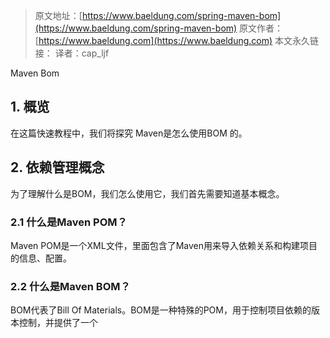 > 原文地址：[https://www.baeldung.com/spring-maven-bom](https://www.baeldung.com/spring-maven-bom)
原文作者：[https://www.baeldung.com](https://www.baeldung.com)
本文永久链接：
译者：cap_ljf

Maven Bom
## 1. 概览
在这篇快速教程中，我们将探究 Maven是怎么使用BOM 的。

## 2. 依赖管理概念
为了理解什么是BOM，我们怎么使用它，我们首先需要知道基本概念。

### 2.1 什么是Maven POM？
Maven POM是一个XML文件，里面包含了Maven用来导入依赖关系和构建项目的信息、配置。

### 2.2 什么是Maven BOM？
BOM代表了Bill Of Materials。BOM是一种特殊的POM，用于控制项目依赖的版本控制，并提供了一个